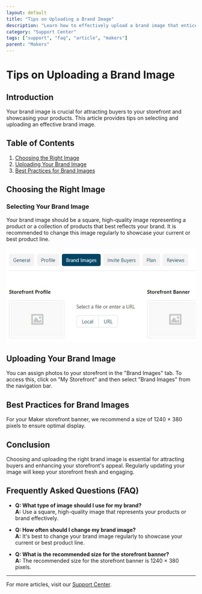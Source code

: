 ```yaml
---
layout: default
title: "Tips on Uploading a Brand Image"
description: "Learn how to effectively upload a brand image that entices buyers to your storefront."
category: "Support Center"
tags: ["support", "faq", "article", "makers"]
parent: "Makers"
---
```


# Tips on Uploading a Brand Image

## Introduction

Your brand image is crucial for attracting buyers to your storefront and showcasing your products. This article provides tips on selecting and uploading an effective brand image.

## Table of Contents
1. [Choosing the Right Image](#choosing-the-right-image)
2. [Uploading Your Brand Image](#uploading-your-brand-image)
3. [Best Practices for Brand Images](#best-practices-for-brand-images)

## Choosing the Right Image

### Selecting Your Brand Image

Your brand image should be a square, high-quality image representing a product or a collection of products that best reflects your brand. It is recommended to change this image regularly to showcase your current or best product line.

![Brand Image Example](/images/Web_capture_1-4-2022_172_anamcraft.jpg)

## Uploading Your Brand Image

You can assign photos to your storefront in the "Brand Images" tab. To access this, click on "My Storefront" and then select "Brand Images" from the navigation bar.

## Best Practices for Brand Images

For your Maker storefront banner, we recommend a size of 1240 × 380 pixels to ensure optimal display.

## Conclusion

Choosing and uploading the right brand image is essential for attracting buyers and enhancing your storefront's appeal. Regularly updating your image will keep your storefront fresh and engaging.

## Frequently Asked Questions (FAQ)

- **Q: What type of image should I use for my brand?**  
  **A:** Use a square, high-quality image that represents your products or brand effectively.

- **Q: How often should I change my brand image?**  
  **A:** It's best to change your brand image regularly to showcase your current or best product line.

- **Q: What is the recommended size for the storefront banner?**  
  **A:** The recommended size for the storefront banner is 1240 × 380 pixels.
---

For more articles, visit our [Support Center](https://support.anamcraft.com).